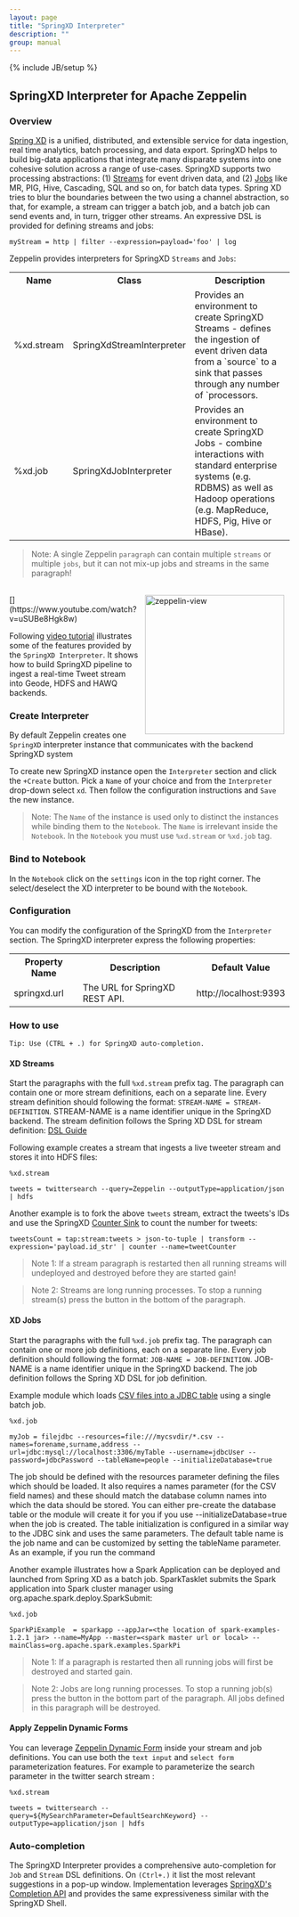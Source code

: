 ```yaml
---
layout: page
title: "SpringXD Interpreter"
description: ""
group: manual
---
```

{% include JB/setup %}


## SpringXD  Interpreter for Apache Zeppelin

### Overview
[Spring XD](http://docs.spring.io/spring-xd/docs/current/reference/html/#_reference_guide) is a unified, distributed, and extensible service for data ingestion, real time analytics, batch processing, and data export. SpringXD helps to build big-data applications that integrate many disparate systems into one cohesive solution across a range of use-cases. 
SpringXD supports two processing abstractions: (1) [Streams](http://docs.spring.io/spring-xd/docs/current/reference/html/#streams) for event driven data, and (2) [Jobs](http://docs.spring.io/spring-xd/docs/current/reference/html/#jobs) like MR, PIG, Hive, Cascading, SQL and so on, for batch data types. Spring XD tries to blur the boundaries between the two using a channel abstraction, so that, for example, a stream can trigger a batch job, and a batch job can send events and, in turn, trigger other streams. An expressive DSL is provided for defining streams and jobs: 

```
myStream = http | filter --expression=payload='foo' | log
```

Zeppelin provides interpreters for SpringXD `Streams` and `Jobs`: 

<table class="table-configuration">
  <tr>
    <th>Name</th>
    <th>Class</th>
    <th>Description</th>
  </tr>
  <tr>
    <td>%xd.stream</td>
    <td>SpringXdStreamInterpreter</td>
    <td>Provides an environment to create SpringXD Streams - defines the ingestion of event driven data from a `source` to a sink that passes through any number of `processors. </td>
  </tr>
  <tr>
    <td>%xd.job</td>
    <td>SpringXdJobInterpreter</td>
    <td>Provides an environment to create SpringXD Jobs - combine interactions with standard enterprise systems (e.g. RDBMS) as well as Hadoop operations (e.g. MapReduce, HDFS, Pig, Hive or HBase). </td>
  </tr>  
</table>

> Note: A single Zeppelin `paragraph` can contain multiple `streams` or multiple `jobs`, but it can not mix-up jobs and streams in the same paragraph!

<br/>
[<img align="right" src="http://img.youtube.com/vi/uSUBe8Hgk8w/0.jpg" alt="zeppelin-view" hspace="10" width="250"></img>](https://www.youtube.com/watch?v=uSUBe8Hgk8w)

Following [video tutorial](https://www.youtube.com/watch?v=uSUBe8Hgk8w) illustrates some of the features provided by the `SpringXD Interpreter`. It shows how to build SpringXD pipeline to ingest a real-time Tweet stream into Geode, HDFS and HAWQ backends. 

### Create Interpreter

By default Zeppelin creates one `SpringXD` interpreter instance that communicates with the backend SpringXD system

To create new SpringXD instance open the `Interpreter` section and click the `+Create` button. Pick a `Name` of your choice and from the `Interpreter` drop-down select `xd`. Then follow the configuration instructions and `Save` the new instance.

> Note: The `Name` of the instance is used only to distinct the instances while binding them to the `Notebook`. The `Name` is irrelevant inside the `Notebook`. In the `Notebook` you must use `%xd.stream` or `%xd.job` tag.

### Bind to Notebook
In the `Notebook` click on the `settings` icon in the top right corner. The select/deselect the XD interpreter to be bound with the `Notebook`.

### Configuration
You can modify the configuration of the SpringXD from the `Interpreter` section. The SpringXD interpreter express the following properties:

 <table class="table-configuration">
   <tr>
     <th>Property Name</th>
     <th>Description</th>
     <th>Default Value</th>
   </tr>
   <tr>
     <td>springxd.url</td>
     <td>The URL for SpringXD REST API. </td>
     <td>http://localhost:9393</td>
   </tr>
 </table>

### How to use
```
Tip: Use (CTRL + .) for SpringXD auto-completion.
```

#### XD Streams

Start the paragraphs with the full `%xd.stream` prefix tag. The paragraph can contain one or more stream definitions, each on a separate line.
Every stream definition should following the format: `STREAM-NAME = STREAM-DEFINITION`. STREAM-NAME is a name identifier unique in the SpringXD backend. The stream definition follows the Spring XD DSL for stream definition: [DSL Guide](http://docs.spring.io/spring-xd/docs/current/reference/html/#dsl-guide) 

Following example creates a stream that ingests a live tweeter stream and stores it into HDFS files:

```
%xd.stream

tweets = twittersearch --query=Zeppelin --outputType=application/json | hdfs
``` 

Another example is to fork the above `tweets` stream, extract the tweets's IDs and use the SpringXD [Counter Sink](http://docs.spring.io/spring-xd/docs/current/reference/html/#counters-and-gauges) to count the number for tweets:

```
tweetsCount = tap:stream:tweets > json-to-tuple | transform --expression='payload.id_str' | counter --name=tweetCounter
```

> Note 1: If a stream paragraph is restarted then all running streams will undeployed and destroyed before they are started gain!

> Note 2: Streams are long running processes. To stop a running stream(s) press the button in the bottom of the paragraph. 

#### XD Jobs

Start the paragraphs with the full `%xd.job` prefix tag. The paragraph can contain one or more job definitions, each on a separate line.
Every job definition should following the format: `JOB-NAME = JOB-DEFINITION`. JOB-NAME is a name identifier unique in the SpringXD backend. The job definition follows the Spring XD DSL for job definition. 

Example module which loads [CSV files into a JDBC table](http://docs.spring.io/spring-xd/docs/current/reference/html/#file-jdbc) using a single batch job.

```
%xd.job

myJob = filejdbc --resources=file:///mycsvdir/*.csv --names=forename,surname,address --url=jdbc:mysql://localhost:3306/myTable --username=jdbcUser --password=jdbcPassword --tableName=people --initializeDatabase=true
``` 
The job should be defined with the resources parameter defining the files which should be loaded. It also requires a names parameter (for the CSV field names) and these should match the database column names into which the data should be stored. You can either pre-create the database table or the module will create it for you if you use --initializeDatabase=true when the job is created. The table initialization is configured in a similar way to the JDBC sink and uses the same parameters. The default table name is the job name and can be customized by setting the tableName parameter. As an example, if you run the command

Another example illustrates how a Spark Application can be deployed and launched from Spring XD as a batch job. SparkTasklet submits the Spark application into Spark cluster manager using org.apache.spark.deploy.SparkSubmit:

```
%xd.job

SparkPiExample  = sparkapp --appJar=<the location of spark-examples-1.2.1 jar> --name=MyApp --master=<spark master url or local> --mainClass=org.apache.spark.examples.SparkPi
```

> Note 1: If a paragraph is restarted then all running jobs will first be destroyed and started gain.
 
> Note 2: Jobs are long running processes. To stop a running job(s) press the button in the bottom part of the paragraph. All jobs defined in this paragraph will be destroyed.



#### Apply Zeppelin Dynamic Forms

You can leverage [Zeppelin Dynamic Form](../manual/dynamicform.html) inside your stream and job definitions. You can use both the `text input` and `select form` parameterization features. For example to parameterize the search parameter in the twitter search stream :

```
%xd.stream

tweets = twittersearch --query=${MySearchParameter=DefaultSearchKeyword} --outputType=application/json | hdfs
``` 


### Auto-completion
The SpringXD Interpreter provides a comprehensive auto-completion for `Job` and `Stream` DSL definitions. On `(Ctrl+.)` it list the most relevant suggestions in a pop-up window. Implementation leverages [SpringXD's Completion API](http://docs.spring.io/spring-xd/docs/current/reference/html/#completions) and provides the same expressiveness similar with the SpringXD Shell.
